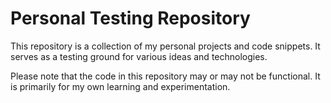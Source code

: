 # Personal Testing Repository

This repository is a collection of my personal projects and code snippets. It serves as a testing ground for various ideas and technologies.

Please note that the code in this repository may or may not be functional. It is primarily for my own learning and experimentation.
